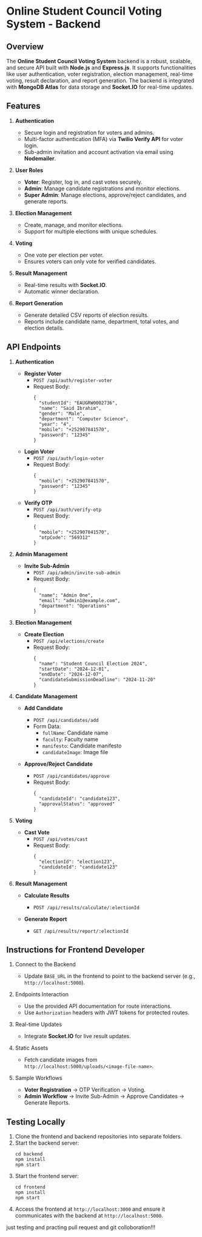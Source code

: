 # Online Student Council Voting System - Backend  

## Overview  
The **Online Student Council Voting System** backend is a robust, scalable, and secure API built with **Node.js** and **Express.js**. It supports functionalities like user authentication, voter registration, election management, real-time voting, result declaration, and report generation. The backend is integrated with **MongoDB Atlas** for data storage and **Socket.IO** for real-time updates.

## Features  

1. **Authentication**  
   - Secure login and registration for voters and admins.  
   - Multi-factor authentication (MFA) via **Twilio Verify API** for voter login.  
   - Sub-admin invitation and account activation via email using **Nodemailer**.  

2. **User Roles**  
   - **Voter**: Register, log in, and cast votes securely.  
   - **Admin**: Manage candidate registrations and monitor elections.  
   - **Super Admin**: Manage elections, approve/reject candidates, and generate reports.  

3. **Election Management**  
   - Create, manage, and monitor elections.  
   - Support for multiple elections with unique schedules.  

4. **Voting**  
   - One vote per election per voter.  
   - Ensures voters can only vote for verified candidates.  

5. **Result Management**  
   - Real-time results with **Socket.IO**.  
   - Automatic winner declaration.  

6. **Report Generation**  
   - Generate detailed CSV reports of election results.  
   - Reports include candidate name, department, total votes, and election details.

## API Endpoints  

1. **Authentication**  
   - **Register Voter**  
     - `POST /api/auth/register-voter`  
     - Request Body:  
       ```
       {
         "studentId": "EAUGRW0002736",
         "name": "Said Ibrahim",
         "gender": "Male",
         "department": "Computer Science",
         "year": "4",
         "mobile": "+252907841570",
         "password": "12345"
       }
       ```
   - **Login Voter**  
     - `POST /api/auth/login-voter`  
     - Request Body:  
       ```
       {
         "mobile": "+252907841570",
         "password": "12345"
       }
       ```
   - **Verify OTP**  
     - `POST /api/auth/verify-otp`  
     - Request Body:  
       ```
       {
         "mobile": "+252907841570",
         "otpCode": "569312"
       }
       ```

2. **Admin Management**  
   - **Invite Sub-Admin**  
     - `POST /api/admin/invite-sub-admin`  
     - Request Body:  
       ```
       {
         "name": "Admin One",
         "email": "admin1@example.com",
         "department": "Operations"
       }
       ```  

3. **Election Management**  
   - **Create Election**  
     - `POST /api/elections/create`  
     - Request Body:  
       ```
       {
         "name": "Student Council Election 2024",
         "startDate": "2024-12-01",
         "endDate": "2024-12-07",
         "candidateSubmissionDeadline": "2024-11-20"
       }
       ```  

4. **Candidate Management**  
   - **Add Candidate**  
     - `POST /api/candidates/add`  
     - Form Data:  
       - `fullName`: Candidate name  
       - `faculty`: Faculty name  
       - `manifesto`: Candidate manifesto  
       - `candidateImage`: Image file  

   - **Approve/Reject Candidate**  
     - `POST /api/candidates/approve`  
     - Request Body:  
       ```
       {
         "candidateId": "candidate123",
         "approvalStatus": "approved"
       }
       ```  

5. **Voting**  
   - **Cast Vote**  
     - `POST /api/votes/cast`  
     - Request Body:  
       ```
       {
         "electionId": "election123",
         "candidateId": "candidate123"
       }
       ```  

6. **Result Management**  
   - **Calculate Results**  
     - `POST /api/results/calculate/:electionId`  

   - **Generate Report**  
     - `GET /api/results/report/:electionId`  

## Instructions for Frontend Developer  

1. Connect to the Backend  
   - Update `BASE_URL` in the frontend to point to the backend server (e.g., `http://localhost:5000`).  

2. Endpoints Interaction  
   - Use the provided API documentation for route interactions.  
   - Use `Authorization` headers with JWT tokens for protected routes.  

3. Real-time Updates  
   - Integrate **Socket.IO** for live result updates.  

4. Static Assets  
   - Fetch candidate images from `http://localhost:5000/uploads/<image-file-name>`.

5. Sample Workflows  
   - **Voter Registration** → OTP Verification → Voting.  
   - **Admin Workflow** → Invite Sub-Admin → Approve Candidates → Generate Reports.

## Testing Locally  

1. Clone the frontend and backend repositories into separate folders.  
2. Start the backend server:  
   ```
   cd backend
   npm install
   npm start
   ```  
3. Start the frontend server:  
   ```
   cd frontend
   npm install
   npm start
   ```  
4. Access the frontend at `http://localhost:3000` and ensure it communicates with the backend at `http://localhost:5000`.  


just testing and practing pull request and git colloboration!!!